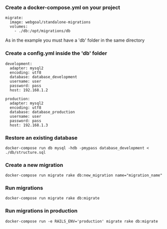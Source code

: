 
### Create a docker-compose.yml on your project

```
migrate:
  image: webgoal/standalone-migrations
  volumes:
    - ./db:/opt/migrations/db
```

As in the example you must have a 'db' folder in the same directory

### Create a config.yml inside the 'db' folder

```
development:
  adapter: mysql2
  encoding: utf8
  database: database_development
  username: user
  password: pass
  host: 192.168.1.2

production:
  adapter: mysql2
  encoding: utf8
  database: database_production
  username: user
  password: pass
  host: 192.168.1.3
```

### Restore an existing database

```
docker-compose run db mysql -hdb -pmypass database_development < ./db/structure.sql
```

### Create a new migration

```
docker-compose run migrate rake db:new_migration name="migration_name"
```

### Run migrations

```
docker-compose run migrate rake db:migrate
```

### Run migrations in production

```
docker-compose run -e RAILS_ENV='production' migrate rake db:migrate
```
